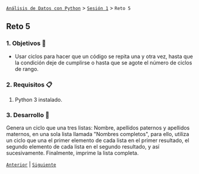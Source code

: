 [`Análisis de Datos con Python`](../../README.md) > [`Sesión 1`](../README.md) > `Reto 5`

## Reto 5

### 1. Objetivos :dart:

- Usar ciclos para hacer que un código se repita una y otra vez, hasta que la condición deje de cumplirse o hasta que se agote el número de ciclos de rango.

### 2. Requisitos :clipboard:

1. Python 3 instalado.

### 3. Desarrollo :rocket:

Genera un ciclo que una tres listas: Nombre, apellidos paternos y apellidos maternos, en una sola lista llamada "Nombres completos", para ello, utiliza un ciclo que una el primer elemento de cada lista en el primer resultado, el segundo elemento de cada lista en el segundo resultado, y así sucesivamente. Finalmente, imprime la lista completa.

[`Anterior`](../ejemplo05/README.md) | [`Siguiente`](../README.md#3-postwork-memo)
